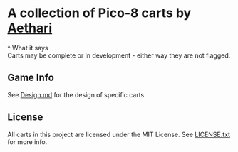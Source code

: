# A collection of Pico-8 carts by [Aethari](https://github.com/Aethari)
^ What it says  
Carts may be complete or in development - either way they are not flagged.

## Game Info
See [Design.md](Design.md) for the design of specific carts.

## License
All carts in this project are licensed under the MIT License.
See [LICENSE.txt](LICENSE.txt) for more info.
